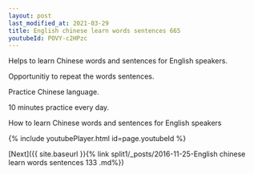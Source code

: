 ```yaml
---
layout: post
last_modified_at: 2021-03-29
title: English chinese learn words sentences 665 
youtubeId: POVY-c2HPzc
---
```

 
 
Helps to learn Chinese words and sentences for English speakers.

Opportunitiy to repeat the words sentences. 

Practice Chinese language. 
 
10 minutes practice every day. 
 
How to learn Chinese words and sentences for English speakers 
 
{% include youtubePlayer.html id=page.youtubeId %}
 
 
[Next]({{ site.baseurl }}{% link  split1/_posts/2016-11-25-English chinese learn words sentences 133 .md%})
 
